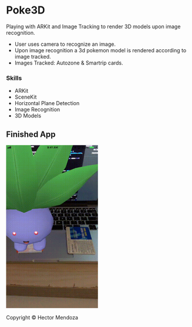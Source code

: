 # Poke3D
Playing with ARKit and Image Tracking to render 3D models upon image recognition.

- User uses camera to recognize an image.
- Upon image recognition a 3d pokemon model is rendered according to image tracked.
- Images Tracked: Autozone & Smartrip cards.

### Skills
* ARKit
* SceneKit
* Horizontal Plane Detection
* Image Recognition
* 3D Models


## Finished App
<img src="poke3d.gif" width="250">

Copyright © Hector Mendoza
